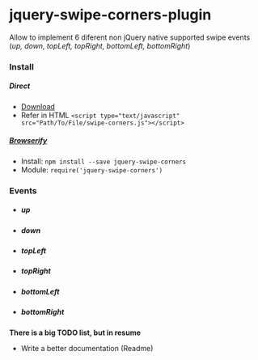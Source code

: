 # jquery-swipe-corners-plugin

Allow to implement 6 diferent non jQuery native supported swipe events (*up, down, topLeft, topRight, bottomLeft, bottomRight*)

### Install
##### Direct
* [Download](https://github.com/jjdltc/jquery-swipe-corners/archive/master.zip)
* Refer in HTML ```<script type="text/javascript" src="Path/To/File/swipe-corners.js"></script>```
##### [Browserify](http://browserify.org/)
* Install: ```npm install --save jquery-swipe-corners```
* Module: ```require('jquery-swipe-corners')```

### Events
* ##### up
* ##### down
* ##### topLeft
* ##### topRight
* ##### bottomLeft
* ##### bottomRight

**There is a big TODO list, but in resume**
* Write a better documentation (Readme)